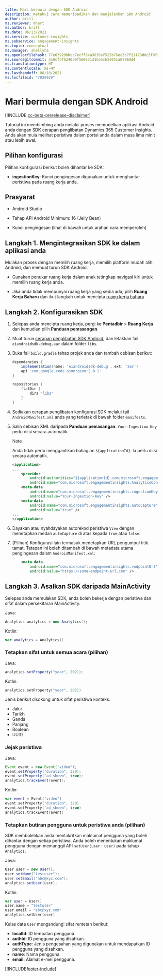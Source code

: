 ```yaml
---
title: Mari bermula dengan SDK Android
description: Ketahui cara memeribadikan dan menjalankan SDK Android
author: britl
ms.reviewer: mhart
ms.author: britl
ms.date: 06/23/2021
ms.service: customer-insights
ms.subservice: engagement-insights
ms.topic: conceptual
ms.manager: shellyha
ms.openlocfilehash: 77e63929bbcc7ecff34a3839af525b76ec3c7f21173ddc5f8f2d69f11c25c441
ms.sourcegitcommit: aa0cfbf6240a9f560e3131bdec63e051a8786dd4
ms.translationtype: HT
ms.contentlocale: ms-MY
ms.lasthandoff: 08/10/2021
ms.locfileid: "7036929"
---
```

# <a name="get-started-with-the-android-sdk"></a>Mari bermula dengan SDK Android

[!INCLUDE [cc-beta-prerelease-disclaimer](includes/cc-beta-prerelease-disclaimer.md)]

Tutorial ini membimbing anda melalui proses memodelkan aplikasi Android anda dengan SDK cerapan penglibatan Dynamics 365 Customer Insights. Anda akan mula melihat peristiwa dalam portal anda dalam masa lima minit atau lebih awal.

## <a name="configuration-options"></a>Pilihan konfigurasi
Pilihan konfigurasi berikut boleh dihantar ke SDK:

- **ingestionKey**: Kunci pengingesan digunakan untuk menghantar peristiwa pada ruang kerja anda.

## <a name="prerequisites"></a>Prasyarat

- Android Studio

- Tahap API Android Minimum: 16 (Jelly Bean)

- Kunci pengingesan (lihat di bawah untuk arahan cara memperoleh)

## <a name="step-1-integrate-the-sdk-into-your-application"></a>Langkah 1. Mengintegrasikan SDK ke dalam aplikasi anda
Mulakan proses dengan memilih ruang kerja, memilih platform mudah alih Android, dan memuat turun SDK Android.

- Gunakan penukar ruang kerja dalam anak tetingkap navigasi kiri untuk memilih ruang kerja anda.

- Jika anda tidak mempunyai ruang kerja yang sedia ada, pilih **Ruang Kerja Baharu** dan ikut langkah untuk mencipta [ruang kerja baharu](create-workspace.md).

## <a name="step-2-configure-the-sdk"></a>Langkah 2. Konfigurasikan SDK

1. Selepas anda mencipta ruang kerja, pergi ke **Pentadbir** > **Ruang Kerja** dan kemudian pilih **Panduan pemasangan**. 

1. Muat turun [cerapan penglibatan SDK Android](https://download.pi.dynamics.com/sdk/EI-SDKs/ei-android-sdk.zip), dan letakkan fail `eiandroidsdk-debug.aar` dalam folder `libs`.

1. Buka fail `build.gradle` tahap projek anda dan tambah cebisan berikut:
    ```gradle
    dependencies {
        implementation(name: 'eiandroidsdk-debug', ext: 'aar')
        api 'com.google.code.gson:gson:2.8.1'
    }

    repositories {
        flatDir {
            dirs 'libs'
        }
    }
    ```

1. Sediakan cerapan penglibatan konfigurasi SDK melalui fail `AndroidManifest.xml` anda yang terletak di bawah folder `manifests`. 
1. Salin cebisan XML daripada **Panduan pemasangan**. `Your-Ingestion-Key` perlu diisi secara automatik.

   > [!NOTE]
   > Anda tidak perlu menggantikan bahagian `${applicationId}`. Ia perlu diisi secara automatik.
   

   ```xml
   <application>
   ...
       <provider
           android:authorities="${applicationId}.com.microsoft.engagementinsights.AnalyticsContentProvider"
           android:name="com.microsoft.engagementinsights.AnalyticsContentProvider" />
       <meta-data
           android:name="com.microsoft.engagementinsights.ingestionKey"
           android:value="Your-Ingestion-Key" />
       <meta-data
           android:name="com.microsoft.engagementinsights.autoCapture"
           android:value="true" />
   ...
   </application>
   ```

1. Dayakan atau nyahdayakan autorekod peristiwa `View` dengan menetapkan medan `autoCapture` di atas kepada `true` atau `false`.

1. (Pilihan) Konfigurasi lain termasuk menetapkan URL pengumpul titik tamat. Tetapan ini boleh ditambah di bawah metadata utama pengingesan dalam `AndroidManifest.xml`:
    ```xml
        <meta-data
            android:name="com.microsoft.engagementinsights.endpointUrl"
            android:value="https://some-endpoint-url.com" />
    ```

## <a name="step-3-initialize-the-sdk-from-mainactivity"></a>Langkah 3. Asalkan SDK daripada MainActivity 

Selepas anda memulakan SDK, anda boleh bekerja dengan peristiwa dan sifat dalam persekitaran MainActivity.

    
Java:
```java
Analytics analytics = new Analytics();
```

Kotlin:
```kotlin
var analytics = Analytics()
```

### <a name="set-property-for-all-events-optional"></a>Tetapkan sifat untuk semua acara (pilihan)
    
Java:
```java
analytics.setProperty("year", 2021);
```

Kotlin:
```kotlin
analytics.setProperty("year", 2021)
```

Jenis berikut disokong untuk sifat peristiwa konteks:
- Jalur
- Tarikh
- Ganda
- Panjang
- Boolean
- UUID

### <a name="track-an-event"></a>Jejak peristiwa

Java:
```java
Event event = new Event("video");
event.setProperty("duration", 320);
event.setProperty("ad_shown", true);
analytics.trackEvent(event);
```

Kotlin:
```kotlin
var event = Event("video")
event.setProperty("duration", 320)
event.setProperty("ad_shown", true)
analytics.trackEvent(event)
```

### <a name="set-user-details-for-your-event-optional"></a>Tetapkan butiran pengguna untuk peristiwa anda (pilihan)

SDK membolehkan anda mentakrifkan maklumat pengguna yang boleh dihantar dengan setiap peristiwa. Anda boleh menentukan maklumat pengguna dengan memanggil API `setUser(user: User)` pada tahap `Analytics`.

Java:
```java
User user = new User();
user.setName("testuser");
user.setEmail("abc@xyz.com");
analytics.setUser(user);
```

Kotlin:
```kotlin
var user = User()
user.name = "testuser"
user.email = "abc@xyz.com"
analytics.setUser(user)
```

Kelas data `User` mengandungi sifat rentetan berikut:

- **localId**: ID tempatan pengguna.
- **authId**: ID pengguna yang disahkan.
- **authType**: Jenis pengesahan yang digunakan untuk mendapatkan ID pengguna yang disahkan.
- **name**: Nama pengguna.
- **email**: Alamat e-mel pengguna.

[!INCLUDE[footer-include](../includes/footer-banner.md)]

